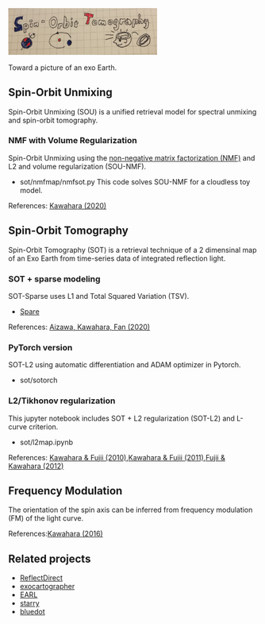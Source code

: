<img src="https://github.com/HajimeKawahara/sot/blob/master/data/fig/logo.png" Titie="explanation" Width=300px>

Toward a picture of an exo Earth.

## Spin-Orbit Unmixing 
Spin-Orbit Unmixing (SOU) is a unified retrieval model for spectral unmixing and spin-orbit tomography.

### NMF with Volume Regularization 
Spin-Orbit Unmixing using the [non-negative matrix factorization (NMF)](https://en.wikipedia.org/wiki/Non-negative_matrix_factorization) and L2 and volume regularization (SOU-NMF). 

- sot/nmfmap/nmfsot.py
This code solves SOU-NMF for a cloudless toy model.

References:
[Kawahara (2020)]()

## Spin-Orbit Tomography
Spin-Orbit Tomography (SOT) is a retrieval technique of a 2 dimensinal map of an Exo Earth from time-series data of integrated reflection light.

### SOT + sparse modeling
SOT-Sparse uses L1 and Total Squared Variation (TSV).

- [Spare](https://github.com/HajimeKawahara/Spare) 

References:
[Aizawa, Kawahara, Fan (2020)]()

### PyTorch version
SOT-L2 using automatic differentiation and ADAM optimizer in Pytorch. 

- sot/sotorch

### L2/Tikhonov regularization
This jupyter notebook includes SOT + L2 regularization (SOT-L2) and L-curve criterion.

- sot/l2map.ipynb

References:
[Kawahara & Fujii (2010)](https://arxiv.org/abs/1004.5152),[Kawahara & Fujii (2011)](http://arxiv.org/abs/1106.0136),[Fujii & Kawahara (2012)](http://arxiv.org/abs/1204.3504)

## Frequency Modulation
The orientation of the spin axis can be inferred from frequency modulation (FM) of the light curve. 

References:[Kawahara (2016)](https://arxiv.org/abs/1603.02898)

## Related projects

- [ReflectDirect](https://github.com/joelcolinschwartz/ReflectDirect)
- [exocartographer](https://github.com/bfarr/exocartographer)
- [EARL](https://github.com/HalHaggard/EARL)
- [starry](https://github.com/rodluger/starry) 
- [bluedot](https://github.com/HajimeKawahara/bluedot) 
